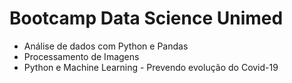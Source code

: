 # Bootcamp Data Science Unimed
- Análise de dados com Python e Pandas
- Processamento de Imagens
- Python e Machine Learning - Prevendo evolução do Covid-19